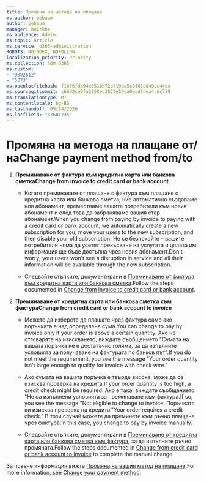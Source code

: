 ```yaml
---
title: Промяна на метода на плащане
ms.author: pebaum
author: pebaum
manager: mnirkhe
ms.audience: Admin
ms.topic: article
ms.service: o365-administration
ROBOTS: NOINDEX, NOFOLLOW
localization_priority: Priority
ms.collection: Adm_O365
ms.custom:
- "9002612"
- "5073"
ms.openlocfilehash: f1076fdb94e051bb72b719ee5c8401dd49ce44da
ms.sourcegitcommit: c6692ce0fa1358ec3529e59ca0ecdfdea4cdc759
ms.translationtype: MT
ms.contentlocale: bg-BG
ms.lasthandoff: 09/14/2020
ms.locfileid: "47681735"
---
```

# <a name="change-payment-method-fromto"></a><span data-ttu-id="72987-102">Промяна на метода на плащане от/на</span><span class="sxs-lookup"><span data-stu-id="72987-102">Change payment method from/to</span></span>

1. <span data-ttu-id="72987-103">**Преминаване от фактура към кредитна карта или банкова сметка**</span><span class="sxs-lookup"><span data-stu-id="72987-103">**Change from invoice to credit card or bank account**</span></span>

    - <span data-ttu-id="72987-104">Когато преминавате от плащане с фактура към плащане с кредитна карта или банкова сметка, ние автоматично създаваме нов абонамент, преместваме вашите потребители към новия абонамент и след това да забраняваме вашия стар абонамент.</span><span class="sxs-lookup"><span data-stu-id="72987-104">When you change from paying by invoice to paying with a credit card or bank account, we automatically create a new subscription for you, move your users to the new subscription, and then disable your old subscription.</span></span> <span data-ttu-id="72987-105">Не се безпокойте – вашите потребители няма да усетят прекъсване на услугата и цялата им информация ще бъде достъпна чрез новия абонамент.</span><span class="sxs-lookup"><span data-stu-id="72987-105">Don't worry, your users won't see a disruption in service and all their information will be available through the new subscription.</span></span> 

    - <span data-ttu-id="72987-106">Следвайте стъпките, документирани в [Преминаване от фактура към кредитна карта или банкова сметка](https://docs.microsoft.com/microsoft-365/commerce/billing-and-payments/change-payment-method?view=o365-worldwide#change-from-invoice-to-credit-card-or-bank-account).</span><span class="sxs-lookup"><span data-stu-id="72987-106">Follow the steps documented in [Change from invoice to credit card or bank account](https://docs.microsoft.com/microsoft-365/commerce/billing-and-payments/change-payment-method?view=o365-worldwide#change-from-invoice-to-credit-card-or-bank-account).</span></span>

2. <span data-ttu-id="72987-107">**Преминаване от кредитна карта или банкова сметка към фактура**</span><span class="sxs-lookup"><span data-stu-id="72987-107">**Change from credit card or bank account to invoice**</span></span>

    - <span data-ttu-id="72987-108">Можете да изберете да плащате чрез фактура само ако поръчката е над определена сума.</span><span class="sxs-lookup"><span data-stu-id="72987-108">You can change to pay by invoice only if your order is above a certain quantity.</span></span> <span data-ttu-id="72987-109">Ако не отговаряте на изискването, виждате съобщението "Сумата на вашата поръчка не е достатъчно голяма, за да изпълните условията за получаване на фактурата по банков път".</span><span class="sxs-lookup"><span data-stu-id="72987-109">If you do not meet the requirement, you see the message "Your order quantity isn't large enough to qualify for invoice with check wire."</span></span>

    - <span data-ttu-id="72987-110">Ако сумата на вашата поръчка е твърде висока, може да се изисква проверка на кредита.</span><span class="sxs-lookup"><span data-stu-id="72987-110">If your order quantity is too high, a credit check might be required.</span></span> <span data-ttu-id="72987-111">Ако е така, виждате съобщението "Не са изпълнени условията за преминаване към фактура.</span><span class="sxs-lookup"><span data-stu-id="72987-111">If so, you see the message "Not eligible to change to invoice.</span></span> <span data-ttu-id="72987-112">Поръчката ви изисква проверка на кредита."</span><span class="sxs-lookup"><span data-stu-id="72987-112">Your order requires a credit check."</span></span> <span data-ttu-id="72987-113">В този случай можете да преминете към ръчно плащане чрез фактура.</span><span class="sxs-lookup"><span data-stu-id="72987-113">In this case, you change to pay by invoice manually.</span></span>

    - <span data-ttu-id="72987-114">Следвайте стъпките, документирани в [Преминаване от кредитна карта или банкова сметка към фактура](https://docs.microsoft.com/microsoft-365/commerce/billing-and-payments/change-payment-method?view=o365-worldwide#change-from-credit-card-or-bank-account-to-invoice), за да изпълните ръчно промяната.</span><span class="sxs-lookup"><span data-stu-id="72987-114">Follow the steps documented in [Change from credit card or bank account to invoice](https://docs.microsoft.com/microsoft-365/commerce/billing-and-payments/change-payment-method?view=o365-worldwide#change-from-credit-card-or-bank-account-to-invoice) to complete the manual change.</span></span>

<span data-ttu-id="72987-115">За повече информация вижте [Промяна на вашия метод на плащане](https://docs.microsoft.com/microsoft-365/commerce/billing-and-payments/change-payment-method).</span><span class="sxs-lookup"><span data-stu-id="72987-115">For more information, see [Change your payment method](https://docs.microsoft.com/microsoft-365/commerce/billing-and-payments/change-payment-method).</span></span>
